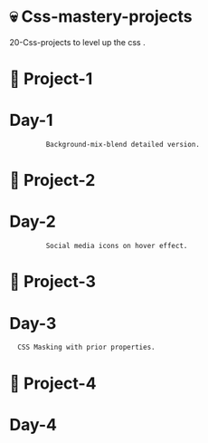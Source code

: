 #  💀  Css-mastery-projects
20-Css-projects to level up the css .
#       🔅  Project-1  
   # Day-1
             Background-mix-blend detailed version. 
#       🔅  Project-2  
   # Day-2
             Social media icons on hover effect. 
#       🔅  Project-3  
  # Day-3
      CSS Masking with prior properties.
#       🔅  Project-4  
  # Day-4  